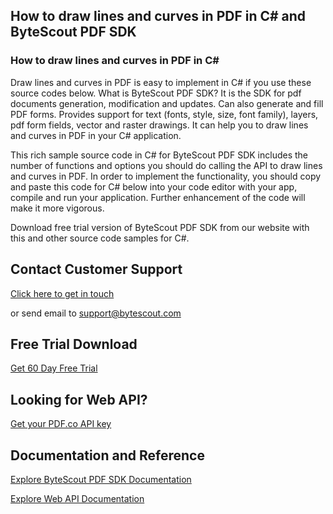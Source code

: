 ## How to draw lines and curves in PDF in C# and ByteScout PDF SDK

### How to draw lines and curves in PDF in C#

Draw lines and curves in PDF is easy to implement in C# if you use these source codes below. What is ByteScout PDF SDK? It is the SDK for pdf documents generation, modification and updates. Can also generate and fill PDF forms. Provides support for text (fonts, style, size, font family), layers, pdf form fields, vector and raster drawings. It can help you to draw lines and curves in PDF in your C# application.

This rich sample source code in C# for ByteScout PDF SDK includes the number of functions and options you should do calling the API to draw lines and curves in PDF. In order to implement the functionality, you should copy and paste this code for C# below into your code editor with your app, compile and run your application. Further enhancement of the code will make it more vigorous.

Download free trial version of ByteScout PDF SDK from our website with this and other source code samples for C#.

## Contact Customer Support

[Click here to get in touch](https://bytescout.zendesk.com/hc/en-us/requests/new?subject=ByteScout%20PDF%20SDK%20Question)

or send email to [support@bytescout.com](mailto:support@bytescout.com?subject=ByteScout%20PDF%20SDK%20Question) 

## Free Trial Download

[Get 60 Day Free Trial](https://bytescout.com/download/web-installer?utm_source=github-readme)

## Looking for Web API? 

[Get your PDF.co API key](https://pdf.co/documentation/api?utm_source=github-readme)

## Documentation and Reference

[Explore ByteScout PDF SDK Documentation](https://bytescout.com/documentation/index.html?utm_source=github-readme)

[Explore Web API Documentation](https://pdf.co/documentation/api?utm_source=github-readme)